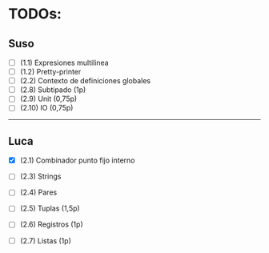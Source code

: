 # TODOs:

## Suso
- [ ] (1.1) Expresiones multilinea
- [ ] (1.2) Pretty-printer
- [ ] (2.2) Contexto de definiciones globales
- [ ] (2.8) Subtipado (1p)
- [ ] (2.9) Unit (0,75p)
- [ ] (2.10) IO (0,75p)
---
## Luca
- [x] (2.1) Combinador punto fijo interno
- [ ] (2.3) Strings
- [ ] (2.4) Pares
- [ ] (2.5) Tuplas (1,5p)
- [ ] (2.6) Registros (1p)
- [ ] (2.7) Listas (1p)

